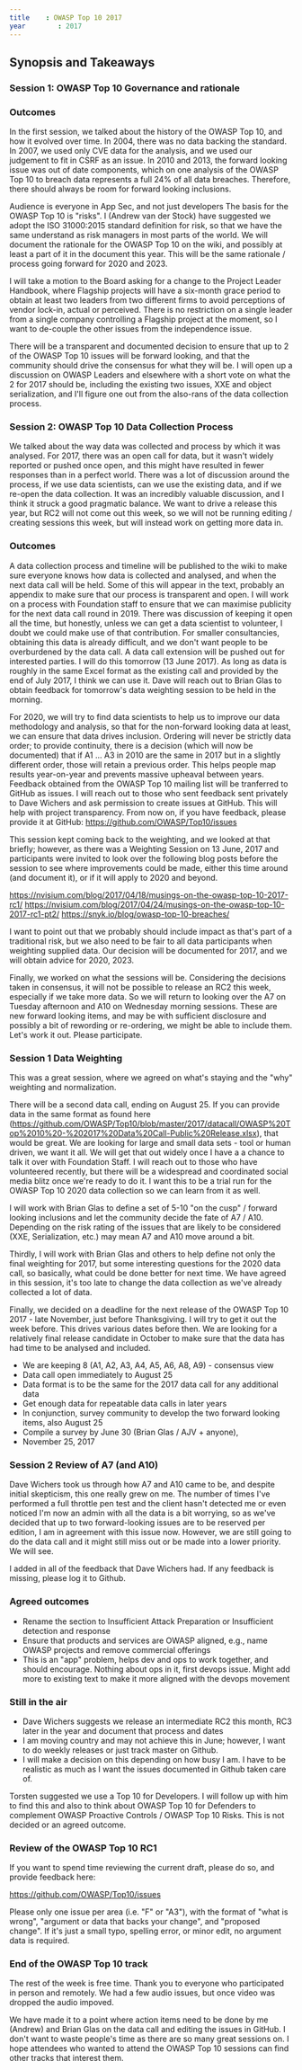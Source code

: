 ```yaml
---
title    : OWASP Top 10 2017
year		: 2017
---
```


## Synopsis and Takeaways

### Session 1: OWASP Top 10 Governance and rationale

### Outcomes 

In the first session, we talked about the history of the OWASP Top 10, and how it evolved over time. In 2004, there was no data backing the standard. In 2007, we used only CVE data for the analysis, and we used our judgement to fit in CSRF as an issue. In 2010 and 2013, the forward looking issue was out of date components, which on one analysis of the OWASP Top 10 to breach data represents a full 24% of all data breaches. Therefore, there should always be room for forward looking inclusions.

Audience is everyone in App Sec, and not just developers
The basis for the OWASP Top 10 is "risks". I (Andrew van der Stock) have suggested we adopt the ISO 31000:2015 standard definition for risk, so that we have the same understand as risk managers in most parts of the world.
We will document the rationale for the OWASP Top 10 on the wiki, and possibly at least a part of it in the document this year. This will be the same rationale / process going forward for 2020 and 2023.

I will take a motion to the Board asking for a change to the Project Leader Handbook, where Flagship projects will have a six-month grace period to obtain at least two leaders from two different firms to avoid perceptions of vendor lock-in, actual or perceived. There is no restriction on a single leader from a single company controlling a Flagship project at the moment, so I want to de-couple the other issues from the independence issue.

There will be a transparent and documented decision to ensure that up to 2 of the OWASP Top 10 issues will be forward looking, and that the community should drive the consensus for what they will be. I will open up a discussion on OWASP Leaders and elsewhere with a short vote on what the 2 for 2017 should be, including the existing two issues, XXE and object serialization, and I'll figure one out from the also-rans of the data collection process.

### Session 2: OWASP Top 10 Data Collection Process

We talked about the way data was collected and process by which it was analysed. For 2017, there was an open call for data, but it wasn't widely reported or pushed once open, and this might have resulted in fewer responses than in a perfect world. There was a lot of discussion around the process, if we use data scientists, can we use the existing data, and if we re-open the data collection. It was an incredibly valuable discussion, and I think it struck a good pragmatic balance. We want to drive a release this year, but RC2 will not come out this week, so we will not be running editing / creating sessions this week, but will instead work on getting more data in.

### Outcomes
A data collection process and timeline will be published to the wiki to make sure everyone knows how data is collected and analysed, and when the next data call will be held. Some of this will appear in the text, probably an appendix to make sure that our process is transparent and open.
I will work on a process with Foundation staff to ensure that we can maximise publicity for the next data call round in 2019. There was discussion of keeping it open all the time, but honestly, unless we can get a data scientist to volunteer, I doubt we could make use of that contribution. For smaller consultancies, obtaining this data is already difficult, and we don't want people to be overburdened by the data call.
A data call extension will be pushed out for interested parties. I will do this tomorrow (13 June 2017). As long as data is roughly in the same Excel format as the existing call and provided by the end of July 2017, I think we can use it.
Dave will reach out to Brian Glas to obtain feedback for tomorrow's data weighting session to be held in the morning.

For 2020, we will try to find data scientists to help us to improve our data methodology and analysis, so that for the non-forward looking data at least, we can ensure that data drives inclusion.
Ordering will never be strictly data order; to provide continuity, there is a decision (which will now be documented) that if A1 ... A3 in 2010 are the same in 2017 but in a slightly different order, those will retain a previous order. This helps people map results year-on-year and prevents massive upheaval between years.
Feedback obtained from the OWASP Top 10 mailing list will be tranferred to GitHub as issues. I will reach out to those who sent feedback sent privately to Dave Wichers and ask permission to create issues at GitHub. This will help with project transparency. From now on, if you have feedback, please provide it at GitHub: https://github.com/OWASP/Top10/issues

This session kept coming back to the weighting, and we looked at that briefly; however, as there was a Weighting Session on 13 June, 2017 and participants were invited to look over the following blog posts before the session to see where improvements could be made, either this time around (and document it), or if it will apply to 2020 and beyond.

https://nvisium.com/blog/2017/04/18/musings-on-the-owasp-top-10-2017-rc1/
https://nvisium.com/blog/2017/04/24/musings-on-the-owasp-top-10-2017-rc1-pt2/
https://snyk.io/blog/owasp-top-10-breaches/

I want to point out that we probably should include impact as that's part of a traditional risk, but we also need to be fair to all data participants when weighting supplied data. Our decision  will be documented for 2017, and we will obtain advice for 2020, 2023.

Finally, we worked on what the sessions will be. Considering the decisions taken in consensus, it will not be possible to release an RC2 this week, especially if we take more data. So we will return to looking over the A7 on Tuesday afternoon and A10 on Wednesday morning sessions. These are new forward looking items, and may be with sufficient disclosure and possibly a bit of rewording or re-ordering, we might be able to include them. Let's work it out. Please participate.


### Session 1  Data Weighting

This was a great session, where we agreed on what's staying and the "why" weighting and normalization.

There will be a second data call, ending on August 25. If you can provide data in the same format as found here (https://github.com/OWASP/Top10/blob/master/2017/datacall/OWASP%20Top%2010%20-%202017%20Data%20Call-Public%20Release.xlsx), that would be great. We are looking for large and small data sets - tool or human driven, we want it all. We will get that out widely once I have a a chance to talk it over with Foundation Staff. I will reach out to those who have volunteered recently, but there will be a widespread and coordinated social media blitz once we're ready to do it. I want this to be a trial run for the OWASP Top 10 2020 data collection so we can learn from it as well.

I will work with Brian Glas to define a set of 5-10 "on the cusp" / forward looking inclusions and let the community decide the fate of A7 / A10. Depending on the risk rating of the issues that are likely to be considered (XXE, Serialization, etc.) may mean A7 and A10 move around a bit.

Thirdly, I will work with Brian Glas and others to help define not only the final weighting for 2017, but some interesting questions for the 2020 data call, so basically, what could be done better for next time. We have agreed in this session, it's too late to change the data collection as we've already collected a lot of data.

Finally, we decided on a deadline for the next release of the OWASP Top 10 2017 - late November, just before Thanksgiving. I will try to get it out the week before. This drives various dates before then. We are looking for a relatively final release candidate in October to make sure that the data has had time to be analysed and included.

- We are keeping 8 (A1, A2, A3, A4, A5, A6, A8, A9) - consensus view
- Data call open immediately to August 25
- Data format is to be the same for the 2017 data call for any additional data
- Get enough data for repeatable data calls in later years
- In conjunction, survey community to develop the two forward looking items, also August 25
- Compile a survey by June 30 (Brian Glas / AJV + anyone),
- November 25, 2017


### Session 2 Review of A7 (and A10)

Dave Wichers took us through how A7 and A10 came to be, and despite initial skepticism, this one really grew on me. The number of times I've performed a full throttle pen test and the client hasn't detected me or even noticed I'm now an admin with all the data is a bit worrying, so as we've decided that up to two forward-looking issues are to be reserved per edition, I am in agreement with this issue now. However, we are still going to do the data call and it might still miss out or be made into a lower priority. We will see.

I added in all of the feedback that Dave Wichers had. If any feedback is missing, please log it to Github.

### Agreed outcomes
- Rename the section to Insufficient Attack Preparation or Insufficient detection and response
- Ensure that products and services are OWASP aligned, e.g., name OWASP projects and remove commercial offerings
- This is an "app" problem, helps dev and ops to work together, and should encourage. Nothing about ops in it, first devops issue. Might add more to existing text to make it more aligned with the devops movement

### Still in the air
- Dave Wichers suggests we release an intermediate RC2 this month, RC3 later in the year and document that process and dates
- I am moving country and may not achieve this in June; however, I want to do weekly releases or just track master on Github.
- I will make a decision on this depending on how busy I am. I have to be realistic as much as I want the issues documented in Github taken care of.

Torsten suggested we use a Top 10 for Developers. I will follow up with him to find this and also to think about OWASP Top 10 for Defenders to complement OWASP Proactive Controls / OWASP Top 10 Risks. This is not decided or an agreed outcome.

### Review of the OWASP Top 10 RC1

If you want to spend time reviewing the current draft, please do so, and provide feedback here:

https://github.com/OWASP/Top10/issues

Please only one issue per area (i.e. "F" or "A3"), with the format of "what is wrong", "argument or data that backs your change", and "proposed change". If it's just a small typo, spelling error, or minor edit, no argument data is required.  


### End of the OWASP Top 10 track

The rest of the week is free time. Thank you to everyone who participated in person and remotely. We had a few audio issues, but once video was dropped the audio impoved.

We have made it to a point where action items need to be done by me (Andrew) and Brian Glas on the data call and editing the issues in GitHub. I don't want to waste people's time as there are so many great sessions on.  I hope attendees who wanted to attend the OWASP Top 10 sessions can find other tracks that interest them.
